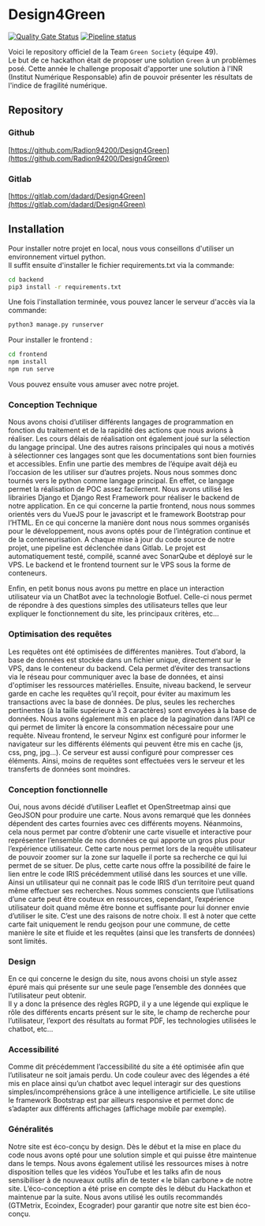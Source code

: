 # Design4Green
[![Quality Gate Status](http://vps-2ea52359.vps.ovh.net:9000/api/project_badges/measure?project=d4g&metric=alert_status)](http://vps-2ea52359.vps.ovh.net:9000/dashboard?id=d4g) [![Pipeline status](https://gitlab.com/dadard/Design4Green/badges/master/pipeline.svg)](https://gitlab.com/dadard/Design4Green/-/commits/master)



Voici le repository officiel de la Team `Green Society` (équipe 49).  
Le but de ce hackathon était de proposer une solution `Green` à un problèmes posé. Cette année le challenge proposait d'apporter une solution à l'INR (Institut Numérique Responsable) afin de pouvoir présenter les résultats de l'indice de fragilité numérique.

## Repository
### Github
[https://github.com/Radion94200/Design4Green](https://github.com/Radion94200/Design4Green)
### Gitlab
[https://gitlab.com/dadard/Design4Green](https://gitlab.com/dadard/Design4Green)

## Installation

Pour installer notre projet en local, nous vous conseillons d'utiliser un environnement virtuel python.  
Il suffit ensuite d'installer le fichier requirements.txt via la commande:  

```bash
cd backend
pip3 install -r requirements.txt
```

Une fois l'installation terminée, vous pouvez lancer le serveur d'accès via la commande:  

```bash
python3 manage.py runserver
```

Pour installer le frontend :
```bash
cd frontend
npm install
npm run serve
```

Vous pouvez ensuite vous amuser avec notre projet.  


### Conception Technique

Nous avons choisi d’utiliser différents langages de programmation en fonction du traitement et de la rapidité des actions que nous avions à réaliser. Les cours délais de réalisation ont également joué sur la sélection du langage principal. 
Une des autres raisons principales qui nous a motivés à sélectionner ces langages sont que les documentations sont bien fournies et accessibles. Enfin une partie des membres de l’équipe avait déjà eu l’occasion de les utiliser sur d’autres projets. 
Nous nous sommes donc tournés vers le python comme langage principal. En effet, ce langage permet la réalisation de POC assez facilement. Nous avons utilisé les librairies Django et Django Rest Framework pour réaliser le backend de notre application. En ce qui concerne la partie frontend, nous nous sommes orientés vers du VueJS pour le javascript et le framework Bootstrap pour l’HTML. 
En ce qui concerne la manière dont nous nous sommes organisés pour le développement, nous avons optés pour de l’intégration continue et de la conteneurisation. A chaque mise à jour du code source de notre projet, une pipeline est déclenchée dans Gitlab. Le projet est automatiquement testé, compilé, scanné avec SonarQube et déployé sur le VPS. Le backend et le frontend tournent sur le VPS sous la forme de conteneurs. 

Enfin, en petit bonus nous avons pu mettre en place un interaction utilisateur via un ChatBot avec la technologie Botfuel. Celle-ci nous permet de répondre à des questions simples des utilisateurs telles que leur expliquer le fonctionnement du site, les principaux critères, etc… 

### Optimisation des requêtes

Les requêtes ont été optimisées de différentes manières. 
Tout d’abord, la base de données est stockée dans un fichier unique, directement sur le VPS, dans le conteneur du backend. Cela permet d’éviter des transactions via le réseau pour communiquer avec la base de données, et ainsi d'optimiser les ressources matérielles.
Ensuite, niveau backend, le serveur garde en cache les requêtes qu’il reçoit, pour éviter au maximum les transactions avec la base de données. De plus, seules les recherches pertinentes (à la taille supérieure à 3 caractères) sont envoyées à la base de données. Nous avons également mis en place de la pagination dans l’API ce qui permet de limiter là encore la consommation nécessaire pour une requête. 
Niveau frontend, le serveur Nginx est configuré pour informer le navigateur sur les différents éléments qui peuvent être mis en cache (js, css, png, jpg...). Ce serveur est aussi configuré pour compresser ces éléments. Ainsi, moins de requêtes sont effectuées vers le serveur et les transferts de données sont moindres. 

### Conception fonctionnelle

Oui, nous avons décidé d’utiliser Leaflet et OpenStreetmap ainsi que GeoJSON pour produire une carte. Nous avons remarqué que les données dépendent des cartes fournies avec ces différents moyens. Néanmoins, cela nous permet par contre d’obtenir une carte visuelle et interactive pour représenter l’ensemble de nos données ce qui apporte un gros plus pour l’expérience utilisateur. 
Cette carte nous permet lors de la requête utilisateur de pouvoir zoomer sur la zone sur laquelle il porte sa recherche ce qui lui permet de se situer. De plus, cette carte nous offre la possibilité de faire le lien entre le code IRIS précédemment utilisé dans les sources et une ville. Ainsi un utilisateur qui ne connait pas le code IRIS d’un territoire peut quand même effectuer ses recherches. 
Nous sommes conscients que l’utilisations d’une carte peut être couteux en ressources, cependant, l’expérience utilisateur doit quand même être bonne et suffisante pour lui donner envie d’utiliser le site. C’est une des raisons de notre choix. 
Il est à noter que cette carte fait uniquement le rendu geojson pour une commune, de cette manière le site et fluide et les requêtes (ainsi que les transferts de données) sont limités. 

### Design

En ce qui concerne le design du site, nous avons choisi un style assez épuré mais qui présente sur une seule page l’ensemble des données que l’utilisateur peut obtenir.  
Il y a donc la présence des règles RGPD, il y a une légende qui explique le rôle des différents encarts présent sur le site, le champ de recherche pour l’utilisateur, l’export des résultats au format PDF, les technologies utilisées le chatbot, etc… 

### Accessibilité

Comme dit précédemment l’accessibilité du site a été optimisée afin que l’utilisateur ne soit jamais perdu. Un code couleur avec des légendes a été mis en place ainsi qu’un chatbot avec lequel interagir sur des questions simples/incompréhensions grâce à une intelligence artificielle. 
Le site utilise le framework Bootstrap est par ailleurs responsive et permet donc de s’adapter aux différents affichages (affichage mobile par exemple). 

### Généralités

Notre site est éco-conçu by design. Dès le début et la mise en place du code nous avons opté pour une solution simple et qui puisse être maintenue dans le temps. Nous avons également utilisé les ressources mises à notre disposition telles que les vidéos YouTube et les talks afin de nous sensibiliser à de nouveaux outils afin de tester « le bilan carbone » de notre site. 
L’éco-conception a été prise en compte dès le début du Hackathon et maintenue par la suite. 
Nous avons utilisé les outils recommandés (GTMetrix, Ecoindex, Ecograder) pour garantir que notre site est bien éco-conçu.  
